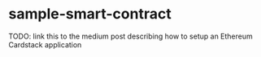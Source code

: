 # sample-smart-contract

TODO: link this to the medium post describing how to setup an Ethereum Cardstack application

